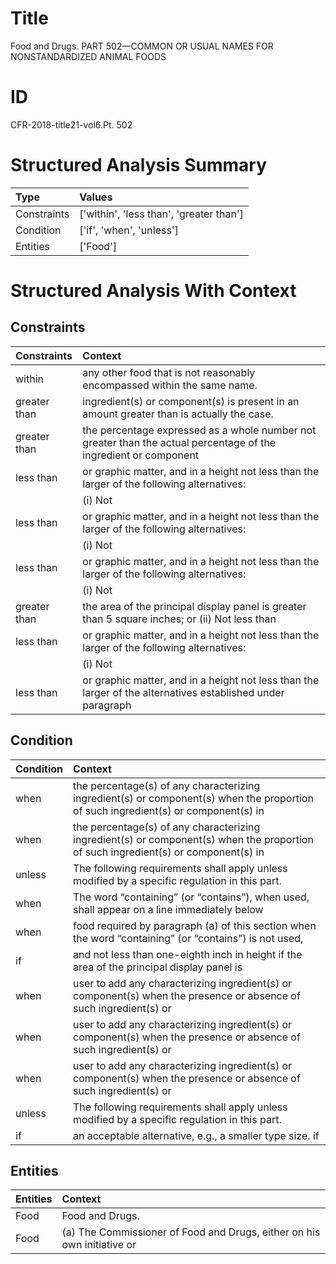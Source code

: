# Title

 Food and Drugs. PART 502—COMMON OR USUAL NAMES FOR NONSTANDARDIZED ANIMAL FOODS


# ID

 CFR-2018-title21-vol6.Pt. 502


# Structured Analysis Summary

| Type        | Values                                  |
|:------------|:----------------------------------------|
| Constraints | ['within', 'less than', 'greater than'] |
| Condition   | ['if', 'when', 'unless']                |
| Entities    | ['Food']                                |


# Structured Analysis With Context

 


## Constraints

| Constraints   | Context                                                                                                          |
|:--------------|:-----------------------------------------------------------------------------------------------------------------|
| within        | any other food that is not reasonably encompassed within  the same name.                                         |
| greater than  | ingredient(s) or component(s) is present in an amount greater than  is actually the case.                        |
| greater than  | the percentage expressed as a whole number not greater than the actual percentage of the ingredient or component |
| less than     | or graphic matter, and in a height not less than  the larger of the following alternatives:                      |
|               |             (i) Not                                                                                              |
| less than     | or graphic matter, and in a height not less than  the larger of the following alternatives:                      |
|               |             (i) Not                                                                                              |
| less than     | or graphic matter, and in a height not less than  the larger of the following alternatives:                      |
|               |             (i) Not                                                                                              |
| greater than  | the area of the principal display panel is greater than 5 square inches; or (ii) Not less than                   |
| less than     | or graphic matter, and in a height not less than  the larger of the following alternatives:                      |
|               |             (i) Not                                                                                              |
| less than     | or graphic matter, and in a height not less than the larger of the alternatives established under paragraph      |


## Condition

| Condition   | Context                                                                                                                            |
|:------------|:-----------------------------------------------------------------------------------------------------------------------------------|
| when        | the percentage(s) of any characterizing ingredient(s) or component(s) when the proportion of such ingredient(s) or component(s) in |
| when        | the percentage(s) of any characterizing ingredient(s) or component(s) when the proportion of such ingredient(s) or component(s) in |
| unless      | The following requirements shall apply  unless  modified by a specific regulation in this part.                                    |
| when        | The word &#8220;containing&#8221; (or &#8220;contains&#8221;),  when used, shall appear on a line immediately below                |
| when        | food required by paragraph (a) of this section when the word &#8220;containing&#8221; (or &#8220;contains&#8221;) is not used,     |
| if          | and not less than one-eighth inch in height if the area of the principal display panel is                                          |
| when        | user to add any characterizing ingredient(s) or component(s) when the presence or absence of such ingredient(s) or                 |
| when        | user to add any characterizing ingredient(s) or component(s) when the presence or absence of such ingredient(s) or                 |
| when        | user to add any characterizing ingredient(s) or component(s) when the presence or absence of such ingredient(s) or                 |
| unless      | The following requirements shall apply  unless  modified by a specific regulation in this part.                                    |
| if          | an acceptable alternative, e.g., a smaller type size. if                                                                           |


## Entities

| Entities   | Context                                                                  |
|:-----------|:-------------------------------------------------------------------------|
| Food       | Food  and Drugs.                                                         |
| Food       | (a) The Commissioner of  Food and Drugs, either on his own initiative or |


